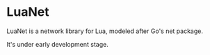 # LuaNet

LuaNet is a network library for Lua, modeled after Go's net package.

It's under early development stage.

